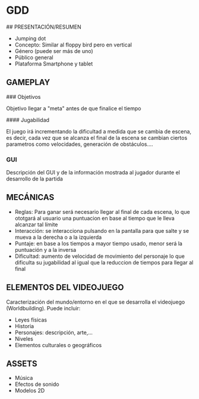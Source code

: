 # GDD

## PRESENTACIÓN/RESUMEN

- Jumping dot
- Concepto: Similar al floppy bird pero en vertical
- Género (puede ser más de uno)
- Público general
- Plataforma Smartphone y tablet


## GAMEPLAY

### Objetivos

Objetivo llegar a "meta" antes de que finalice el tiempo

#### Jugabilidad

El juego irá incrementando la dificultad a medida que se cambia de escena, es decir, cada vez que se alcanza el final de la escena se cambian ciertos parametros como velocidades, generación de obstáculos....


### GUI

Descripción del GUI y de la información mostrada al jugador durante el desarrollo de la partida

## MECÁNICAS

- Reglas: Para ganar será necesario llegar al final de cada escena, lo que ototgará al usuario una puntuacion en base al tiempo que le lleva alcanzar tal límite
- Interacción: se interacciona pulsando en la pantalla para que salte y se mueva a la derecha o a la izquierda
- Puntaje: en base a los tiempos a mayor tiempo usado, menor será la puntuación y a la inversa
- Dificultad: aumento de velocidad de movimiento del personaje lo que dificulta su jugabilidad al igual que la reduccion de tiempos para llegar al final

## ELEMENTOS DEL VIDEOJUEGO

Caracterización del mundo/entorno en el que se desarrolla el videojuego (Worldbuilding). Puede incluir:

- Leyes físicas
- Historia
- Personajes: descripción, arte,...
- Niveles
- Elementos culturales o geográficos


## ASSETS

- Música
- Efectos de sonido
- Modelos 2D
